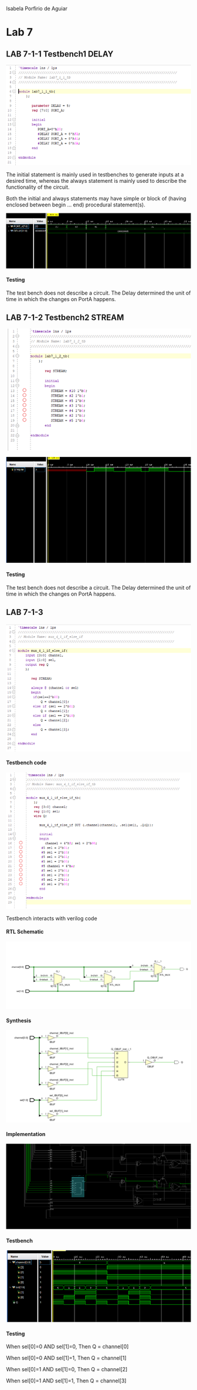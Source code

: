 Isabela Porfirio de Aguiar

# Lab 7

## LAB 7-1-1 Testbench1 DELAY



![1556828728419](1556828728419.png)

The initial statement is mainly used in testbenches to generate inputs at a desired time, whereas the always statement is mainly used to describe the functionality of the circuit. 

Both the initial and always statements may have simple or block of (having enclosed between begin … end)  procedural statement(s).



![1556827588658](1556827588658.png)



#### Testing

The test bench does not describe a circuit. The Delay determined the unit of time in which the changes on PortA happens. 



## LAB 7-1-2 Testbench2 STREAM

![1556828269240](1556828269240.png)



![1556832333776](1556832333776.png)



#### Testing

The test bench does not describe a circuit. The Delay determined the unit of time in which the changes on PortA happens. 



## LAB 7-1-3 

#### ![1556830933679](1556830933679.png)

#### Testbench code



![1556832750434](1556832750434.png)

Testbench interacts with verilog code

#### RTL Schematic

![1556830508023](1556830508023.png)

#### Synthesis

![1556831200122](1556831200122.png)



#### Implementation

![1556830897985](1556830897985.png)



#### Testbench

![1556831903847](1556831903847.png)

#### Testing

When sel[0]=0 AND sel[1]=0, Then Q = channel[0]

When sel[0]=0 AND sel[1]=1, Then Q = channel[1]

When sel[0]=1 AND sel[1]=0, Then Q = channel[2]

When sel[0]=1 AND sel[1]=1, Then Q = channel[3]

#### 